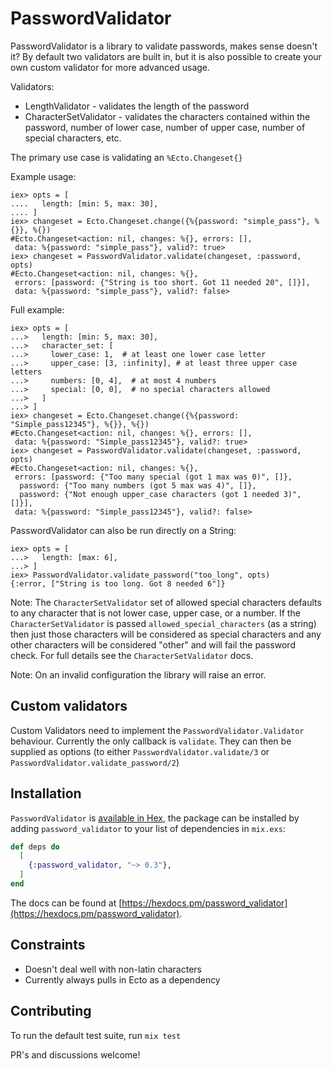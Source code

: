 # PasswordValidator

PasswordValidator is a library to validate passwords, makes sense doesn't it? By
default two validators are built in, but it is also possible to create your own
custom validator for more advanced usage.

Validators:
* LengthValidator - validates the length of the password
* CharacterSetValidator - validates the characters contained within the
  password, number of lower case, number of upper case, number of special
  characters, etc.

The primary use case is validating an `%Ecto.Changeset{}`

Example usage:

```
iex> opts = [
....   length: [min: 5, max: 30],
.... ]
iex> changeset = Ecto.Changeset.change({%{password: "simple_pass"}, %{}}, %{})
#Ecto.Changeset<action: nil, changes: %{}, errors: [],
 data: %{password: "simple_pass"}, valid?: true>
iex> changeset = PasswordValidator.validate(changeset, :password, opts)
#Ecto.Changeset<action: nil, changes: %{},
 errors: [password: {"String is too short. Got 11 needed 20", []}],
 data: %{password: "simple_pass"}, valid?: false>
```

Full example:
```
iex> opts = [
...>   length: [min: 5, max: 30],
...>   character_set: [
...>     lower_case: 1,  # at least one lower case letter
...>     upper_case: [3, :infinity], # at least three upper case letters
...>     numbers: [0, 4],  # at most 4 numbers
...>     special: [0, 0],  # no special characters allowed
...>   ]
...> ]
iex> changeset = Ecto.Changeset.change({%{password: "Simple_pass12345"}, %{}}, %{})
#Ecto.Changeset<action: nil, changes: %{}, errors: [],
 data: %{password: "Simple_pass12345"}, valid?: true>
iex> changeset = PasswordValidator.validate(changeset, :password, opts)
#Ecto.Changeset<action: nil, changes: %{},
 errors: [password: {"Too many special (got 1 max was 0)", []},
  password: {"Too many numbers (got 5 max was 4)", []},
  password: {"Not enough upper_case characters (got 1 needed 3)", []}],
 data: %{password: "Simple_pass12345"}, valid?: false>
```

PasswordValidator can also be run directly on a String:

```
iex> opts = [
...>   length: [max: 6],
...> ]
iex> PasswordValidator.validate_password("too_long", opts)
{:error, ["String is too long. Got 8 needed 6"]}
```

Note: The `CharacterSetValidator` set of allowed special characters defaults to
any character that is not lower case, upper case, or a number. If the
`CharacterSetValidator` is passed `allowed_special_characters` (as a string)
then just those characters will be considered as special characters and any
other characters will be considered "other" and will fail the password check.
For full details see the `CharacterSetValidator` docs.

Note: On an invalid configuration the library will raise an error.

## Custom validators

Custom Validators need to implement the `PasswordValidator.Validator` behaviour.
Currently the only callback is `validate`. They can then be supplied as options (to either `PasswordValidator.validate/3` or `PasswordValidator.validate_password/2`)

## Installation

`PasswordValidator` is [available in Hex](https://hex.pm/packages/password_validator), the package can be installed
by adding `password_validator` to your list of dependencies in `mix.exs`:

```elixir
def deps do
  [
    {:password_validator, "~> 0.3"},
  ]
end
```

The docs can be found at [https://hexdocs.pm/password_validator](https://hexdocs.pm/password_validator).

## Constraints

* Doesn't deal well with non-latin characters
* Currently always pulls in Ecto as a dependency

## Contributing

To run the default test suite, run `mix test`

PR's and discussions welcome!
